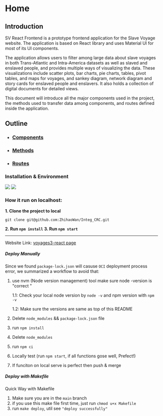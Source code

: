 # Home

## Introduction
SV React Frontend is a prototype frontend application for the Slave Voyage website. The application is based on React library and uses Material UI for most of its UI components. 

The application allows users to filter among large data about slave voyages in both Trans-Atlantic and Intra-America datasets as well as slaved and enslaved people, and provides multiple ways of visualizing the data. These visualizations include scatter plots, bar charts, pie charts, tables, pivot tables, and maps for voyages, and sankey diagram, network diagram and story cards for enslaved people and enslavers. It also holds a collection of digital documents for detailed views. 

This document will introduce all the major components used in the project, the methods used to transfer data among components, and routes defined inside the application. 



## Outline  

* ### [Components](./Components_Home.md) 

* ### [Methods](./Methods_Home.md)

* ### [Routes](./Routes.md)

### Installation & Environment
[![](https://img.shields.io/badge/npm-v8.12.2-brightgreen)](https://shields.io)  [![](https://img.shields.io/badge/node-v16.15.1-orange)](https://shields.io)
### How it run on localhost:
**1. Clone the project to local**

```
git clone git@github.com:ZhihaoWan/Integ_CRC.git
```
**2. Run `npm install`** 
**3. Run `npm start`** 

----
Website Link: [voyages3-react page](https://voyages3-react.crc.rice.edu)

##### Deploy Manually

  Since we found `package-lock.json` will casuse `OCI` deployment process error, we summarized a workflow to avoid that:

1. use nvm (Node version management) tool make sure node -version is "correct <same version everybody>"
 
    1.1: Check your local node version by `node -v` and npm version with `npm -v`
 
    1.2: Make sure the versions are same as top of this README

2. Delete `node_modules` && `package-lock.json` file
3. run `npm install`
4. Delete `node_modules` 
5. run `npm ci` 
6. Locally test (run `npm start`, if all functions gose well, Prefect!)
7. If funciton on local serve is perfect then push & merge


##### Deploy with Makefile
Quick Way with Makefile

1. Make sure you are in the `main` branch
2. if you use this make file first time, just run `chmod u+x Makefile`
3. run `make deploy`, util see `"deploy successfully"`
